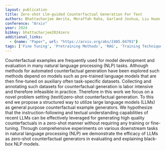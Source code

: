 ```yaml
---
layout: publication
title: Zero-shot Llm-guided Counterfactual Generation For Text
authors: Bhattacharjee Amrita, Moraffah Raha, Garland Joshua, Liu Huan
conference: "Arxiv"
year: 2024
bibkey: bhattacharjee2024zero
additional_links:
  - {name: "Paper", url: "https://arxiv.org/abs/2405.04793"}
tags: ['Fine Tuning', 'Pretraining Methods', 'RAG', 'Training Techniques']
---
```

Counterfactual examples are frequently used for model development and evaluation in many natural language processing (NLP) tasks. Although methods for automated counterfactual generation have been explored such methods depend on models such as pre-trained language models that are then fine-tuned on auxiliary often task-specific datasets. Collecting and annotating such datasets for counterfactual generation is labor intensive and therefore infeasible in practice. Therefore in this work we focus on a novel problem setting (textit)zero-shot counterfactual generation. To this end we propose a structured way to utilize large language models (LLMs) as general purpose counterfactual example generators. We hypothesize that the instruction-following and textual understanding capabilities of recent LLMs can be effectively leveraged for generating high quality counterfactuals in a zero-shot manner without requiring any training or fine-tuning. Through comprehensive experiments on various downstream tasks in natural language processing (NLP) we demonstrate the efficacy of LLMs as zero-shot counterfactual generators in evaluating and explaining black-box NLP models.
